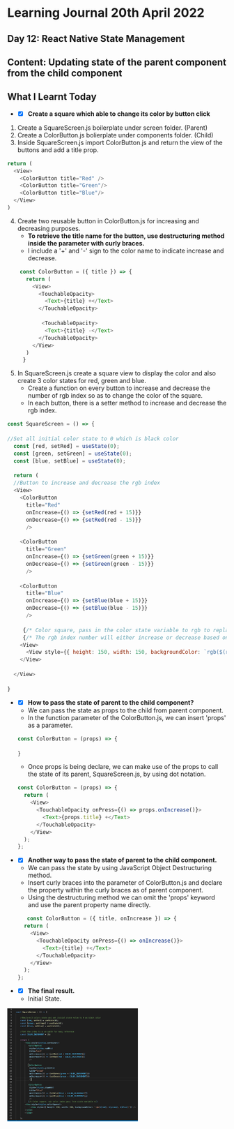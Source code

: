 # Learning Journal 20th April 2022
## Day 12: React Native State Management
## Content: Updating state of the parent component from the child component 
## What I Learnt Today
* - [x] **Create a square which able to change its color by button click**
1.  Create a SquareScreen.js boilerplate under screen folder. (Parent)
2.  Create a ColorButton.js bolierplate under components folder. (Child)
3.  Inside SquareScreen.js import ColorButton.js and return the view of the buttons and add a title prop.
```javascript  
return (
  <View>
    <ColorButton title="Red" />
    <ColorButton title="Green"/>
    <ColorButton title="Blue"/>
  </View>
)
```
4.  Create two reusable button in ColorButton.js for increasing and decreasing purposes.
    * **To retrieve the title name for the button, use destructuring method inside the parameter with curly braces.**
    * I include a '+' and '-' sign to the color name to indicate increase and decrease.
```javascript
    const ColorButton = ({ title }) => {
      return (
        <View>
          <TouchableOpacity>
            <Text>{title} +</Text>
          </TouchableOpacity>

           <TouchableOpacity>
            <Text>{title} -</Text>
          </TouchableOpacity>
        </View>
      )
     }
```
5.  In SquareScreen.js create a square view to display the color and also create 3 color states for red, green and blue.
    * Create a function on every button to increase and decrease the number of rgb index so as to change the color of the square. 
    * In each button, there is a setter method to increase and decrease the rgb index.
```javascript
const SquareScreen = () => {

//Set all initial color state to 0 which is black color 
  const [red, setRed] = useState(0);
  const [green, setGreen] = useState(0);
  const [blue, setBlue] = useState(0);

  return (
  //Button to increase and decrease the rgb index
  <View>
    <ColorButton 
      title="Red" 
      onIncrease={() => {setRed(red + 15)}}
      onDecrease={() => {setRed(red - 15)}}
      />
      
    <ColorButton 
      title="Green"
      onIncrease={() => {setGreen(green + 15)}}
      onDecrease={() => {setGreen(green - 15)}}
      />
      
    <ColorButton
      title="Blue"
      onIncrease={() => {setBlue(blue + 15)}}
      onDecrease={() => {setBlue(blue - 15)}}
      />
      
     {/* Color square, pass in the color state variable to rgb to replace the index dynamically */}
     {/* The rgb index number will either increase or decrease based on the button click  */}
    <View>
      <View style={{ height: 150, width: 150, backgroundColor: `rgb($(red), $(green), $(blue))` }} />
    </View>
    
  </View>
  
}
```
* - [x] **How to pass the state of parent to the child component?**
  * We can pass the state as props to the child from parent component.
  * In the function parameter of the ColorButton.js, we can insert 'props' as a parameter.
  ```javascript
  const ColorButton = (props) => {

  }
  ```
  * Once props is being declare, we can make use of the props to call the state of its parent, SquareScreen.js, by using dot notation.
  ```javascript
  const ColorButton = (props) => {
    return (
      <View>
        <TouchableOpacity onPress={() => props.onIncrease()}>
          <Text>{props.title} +</Text>
        </TouchableOpacity> 
      </View>
    );
  };
  ```
* - [x] **Another way to pass the state of parent to the child component.**
  * We can pass the state by using JavaScript Object Destructuring method.
  * Insert curly braces into the parameter of ColorButton.js and declare the property within the curly braces as of parent component.
  * Using the destructuring method we can omit the 'props' keyword and use the parent property name directly.
  ```javascript
     const ColorButton = ({ title, onIncrease }) => {
    return (
      <View>
        <TouchableOpacity onPress={() => onIncrease()}>
          <Text>{title} +</Text>
        </TouchableOpacity> 
      </View>
    );
  };
  ```
* - [x] **The final result.**
  * Initial State.
<p float="left">
  <img src="https://github.com/janson-gan/react-native-training/blob/main/images/Screenshot%202022-04-20%20at%202.33.57%20PM.png" width="300" />
  <img src="" width="300" />
</p>
